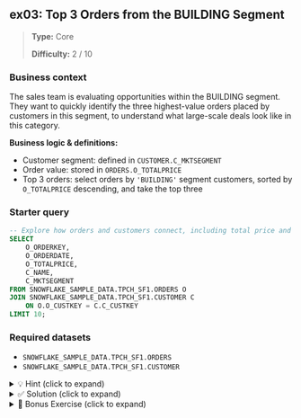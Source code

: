## ex03: Top 3 Orders from the BUILDING Segment

> **Type:** Core  
>
> **Difficulty:** 2 / 10

### Business context
The sales team is evaluating opportunities within the BUILDING segment. They want to quickly identify the three highest-value orders placed by customers in this segment, to understand what large-scale deals look like in this category.

**Business logic & definitions:**
* Customer segment: defined in `CUSTOMER.C_MKTSEGMENT`
* Order value: stored in `ORDERS.O_TOTALPRICE`
* Top 3 orders: select orders by `'BUILDING'` segment customers, sorted by `O_TOTALPRICE` descending, and take the top three

### Starter query
```sql
-- Explore how orders and customers connect, including total price and segment
SELECT
    O_ORDERKEY,
    O_ORDERDATE,
    O_TOTALPRICE,
    C_NAME,
    C_MKTSEGMENT
FROM SNOWFLAKE_SAMPLE_DATA.TPCH_SF1.ORDERS O
JOIN SNOWFLAKE_SAMPLE_DATA.TPCH_SF1.CUSTOMER C
    ON O.O_CUSTKEY = C.C_CUSTKEY
LIMIT 10;
```

### Required datasets

* `SNOWFLAKE_SAMPLE_DATA.TPCH_SF1.ORDERS`
* `SNOWFLAKE_SAMPLE_DATA.TPCH_SF1.CUSTOMER`

<details>
<summary>💡 Hint (click to expand)</summary>

#### How to think about it

Start by joining `ORDERS` and `CUSTOMER` on the customer key. Then filter for rows where the customer's market segment is `'BUILDING'`. To find the largest orders, sort the results by `O_TOTALPRICE` in descending order, and use `LIMIT 3` to get just the top three.

#### Helpful SQL concepts

`JOIN`, `WHERE`, `ORDER BY`, `LIMIT`

```sql
SELECT …
FROM A
JOIN B ON A.id = B.id
WHERE B.segment = 'BUILDING'
ORDER BY A.total DESC
LIMIT 3;
```

</details>

<details>
<summary>✅ Solution (click to expand)</summary>

#### Working query

```sql
SELECT
    O.O_ORDERKEY,
    O.O_ORDERDATE,
    O.O_TOTALPRICE,
    C.C_NAME,
    C.C_MKTSEGMENT
FROM SNOWFLAKE_SAMPLE_DATA.TPCH_SF1.ORDERS O
JOIN SNOWFLAKE_SAMPLE_DATA.TPCH_SF1.CUSTOMER C
    ON O.O_CUSTKEY = C.C_CUSTKEY
WHERE C.C_MKTSEGMENT = 'BUILDING'
ORDER BY O.O_TOTALPRICE DESC
LIMIT 3;
```

#### Why this works

This query filters the full list of orders to only those placed by BUILDING segment customers. It then sorts by total price in descending order and picks the top three, allowing the team to quickly identify the largest transactions in that segment.

#### Business answer

The three most valuable orders by BUILDING segment customers are now listed with full customer and order detail.

#### Take-aways

* You’ve combined filtering (`WHERE`) and sorting (`ORDER BY`) after a `JOIN`
* You used `LIMIT` to return only the top-N records — a very common analytical pattern
* Always remember to apply `LIMIT` *after* sorting to ensure meaningful results
* Use aliases like `O` and `C` to keep queries readable when multiple tables are involved

</details>

<details>
<summary>🎁 Bonus Exercise (click to expand)</summary>

What if we also wanted to see *who the supplier was* for the parts used in those top 3 orders?

Extend your query by also joining the `LINEITEM` table and selecting `L_SUPPKEY` to see which suppliers fulfilled those high-value orders. You can start by joining `ORDERS → LINEITEM` using `O_ORDERKEY = L_ORDERKEY`.

This will let you trace which suppliers were involved in the biggest BUILDING segment deals.


</details>

